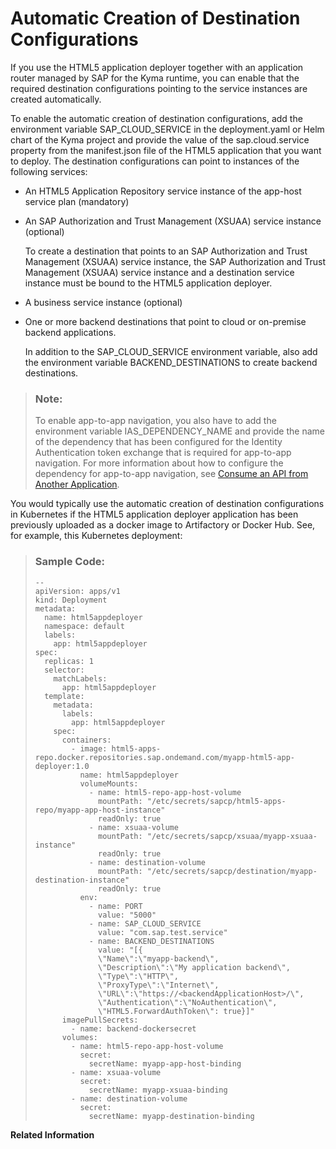 <!-- loiobe0acbfdd48d4678b8b4d81f708c373b -->

# Automatic Creation of Destination Configurations

If you use the HTML5 application deployer together with an application router managed by SAP for the Kyma runtime, you can enable that the required destination configurations pointing to the service instances are created automatically.

To enable the automatic creation of destination configurations, add the environment variable SAP\_CLOUD\_SERVICE in the deployment.yaml or Helm chart of the Kyma project and provide the value of the sap.cloud.service property from the manifest.json file of the HTML5 application that you want to deploy. The destination configurations can point to instances of the following services:

-   An HTML5 Application Repository service instance of the app-host service plan \(mandatory\)

-   An SAP Authorization and Trust Management \(XSUAA\) service instance \(optional\)

    To create a destination that points to an SAP Authorization and Trust Management \(XSUAA\) service instance, the SAP Authorization and Trust Management \(XSUAA\) service instance and a destination service instance must be bound to the HTML5 application deployer.

-   A business service instance \(optional\)

-   One or more backend destinations that point to cloud or on-premise backend applications.

    In addition to the SAP\_CLOUD\_SERVICE environment variable, also add the environment variable BACKEND\_DESTINATIONS to create backend destinations.


> ### Note:  
> To enable app-to-app navigation, you also have to add the environment variable IAS\_DEPENDENCY\_NAME and provide the name of the dependency that has been configured for the Identity Authentication token exchange that is required for app-to-app navigation. For more information about how to configure the dependency for app-to-app navigation, see [Consume an API from Another Application](https://help.sap.com/docs/identity-authentication/identity-authentication/consume-api-from-another-application?version=Cloud).

You would typically use the automatic creation of destination configurations in Kubernetes if the HTML5 application deployer application has been previously uploaded as a docker image to Artifactory or Docker Hub. See, for example, this Kubernetes deployment:

> ### Sample Code:  
> ```
> --
> apiVersion: apps/v1
> kind: Deployment
> metadata:
>   name: html5appdeployer
>   namespace: default
>   labels:
>     app: html5appdeployer
> spec:
>   replicas: 1
>   selector:
>     matchLabels:
>       app: html5appdeployer
>   template:
>     metadata:
>       labels:
>         app: html5appdeployer
>     spec:
>       containers:
>         - image: html5-apps-repo.docker.repositories.sap.ondemand.com/myapp-html5-app-deployer:1.0
>           name: html5appdeployer
>           volumeMounts:
>             - name: html5-repo-app-host-volume
>               mountPath: "/etc/secrets/sapcp/html5-apps-repo/myapp-app-host-instance"
>               readOnly: true
>             - name: xsuaa-volume
>               mountPath: "/etc/secrets/sapcp/xsuaa/myapp-xsuaa-instance"
>               readOnly: true
>             - name: destination-volume
>               mountPath: "/etc/secrets/sapcp/destination/myapp-destination-instance"
>               readOnly: true
>           env:
>             - name: PORT
>               value: "5000"
>             - name: SAP_CLOUD_SERVICE
>               value: "com.sap.test.service"
>             - name: BACKEND_DESTINATIONS
>               value: "[{
>               \"Name\":\"myapp-backend\",
>               \"Description\":\"My application backend\",
>               \"Type\":\"HTTP\",
>               \"ProxyType\":\"Internet\",
>               \"URL\":\"https://<backendApplicationHost>/\",
>               \"Authentication\":\"NoAuthentication\",
>               \"HTML5.ForwardAuthToken\": true}]"
>       imagePullSecrets:
>         - name: backend-dockersecret
>       volumes:
>         - name: html5-repo-app-host-volume
>           secret:
>             secretName: myapp-app-host-binding
>         - name: xsuaa-volume
>           secret:
>             secretName: myapp-xsuaa-binding
>         - name: destination-volume
>           secret:
>             secretName: myapp-destination-binding
> ```

**Related Information**  


 <?sap-ot O2O class="- topic/link " href="9675b64bc8014f4282e49d0cd8ce60fa.xml" text="" desc="" xtrc="link:1" xtrf="file:/home/builder/src/dita-all/jjq1673438782153/loio2080d0faf9d84ce6aa14caa4caa32935_en-US/src/content/localization/en-us/be0acbfdd48d4678b8b4d81f708c373b.xml" output-class="" outputTopicFile="file:/home/builder/tp.net.sf.dita-ot/2.3/plugins/com.elovirta.dita.markdown_1.3.0/xsl/dita2markdownImpl.xsl" ?> 

